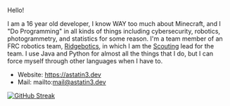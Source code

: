 Hello!


I am a 16 year old developer, I know WAY too much about Minecraft, and I "Do Programming" in all kinds of things including cybersecurity, robotics, photogrammetry, and statistics for some reason.
I'm a team member of an FRC robotics team, [Ridgebotics](https://www.ridgebotics.com/), in which I am the [Scouting](https://www.firstinspires.org/sites/default/files/uploads/resource_library/frc/team-resources/frc_intro_scouting.pdf) lead for the team. 
I use Java and Python for almost all the things that I do, but I can force myself through other languages when I have to.

- Website: https://astatin3.dev
- Mail: mailto:mail@astatin3.dev

[![GitHub Streak](http://github-readme-streak-stats.herokuapp.com?user=astatin3&theme=dark&background=000000)](https://git.io/streak-stats)

<!-- [![Top Langs](https://github-readme-stats.vercel.app/api/top-langs/?username=astatin3&layout=compact&theme=vision-friendly-dark)](https://github.com/anuraghazra/github-readme-stats) -->

